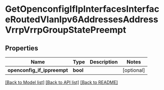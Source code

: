 # GetOpenconfigIfIpInterfacesInterfaceRoutedVlanIpv6AddressesAddressVrrpVrrpGroupStatePreempt

## Properties
Name | Type | Description | Notes
------------ | ------------- | ------------- | -------------
**openconfig_if_ippreempt** | **bool** |  | [optional] 

[[Back to Model list]](../README.md#documentation-for-models) [[Back to API list]](../README.md#documentation-for-api-endpoints) [[Back to README]](../README.md)


